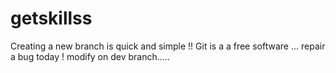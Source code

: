 # getskillss
Creating a new branch is quick and simple !!
Git is a a free software ...
repair a bug today !
modify on dev branch..... 
